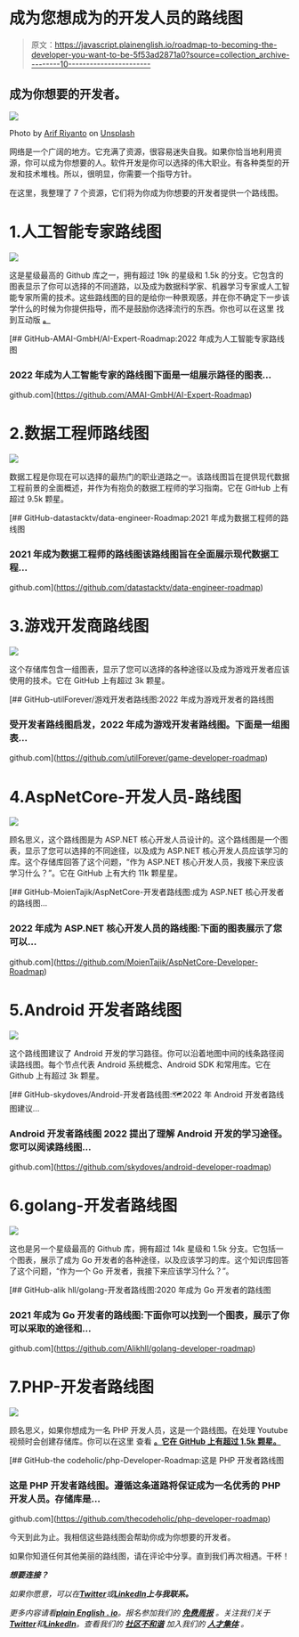 # 成为您想成为的开发人员的路线图

> 原文：<https://javascript.plainenglish.io/roadmap-to-becoming-the-developer-you-want-to-be-5f53ad2871a0?source=collection_archive---------10----------------------->

## 成为你想要的开发者。

![](img/9923c58a84c2174e3ca927d21c073d4e.png)

Photo by [Arif Riyanto](https://unsplash.com/@arifriyanto?utm_source=medium&utm_medium=referral) on [Unsplash](https://unsplash.com?utm_source=medium&utm_medium=referral)

网络是一个广阔的地方。它充满了资源，很容易迷失自我。如果你恰当地利用资源，你可以成为你想要的人。软件开发是你可以选择的伟大职业。有各种类型的开发和技术堆栈。所以，很明显，你需要一个指导方针。

在这里，我整理了 7 个资源，它们将为你成为你想要的开发者提供一个路线图。

# 1.人工智能专家路线图

![](img/42b2d5174853387ca2bcd09ea88e2ff6.png)

这是星级最高的 Github 库之一，拥有超过 19k 的星级和 1.5k 的分支。它包含的图表显示了你可以选择的不同道路，以及成为数据科学家、机器学习专家或人工智能专家所需的技术。这些路线图的目的是给你一种景观感，并在你不确定下一步该学什么的时候为你提供指导，而不是鼓励你选择流行的东西。你也可以在这里 找到互动版 [**。**](https://i.am.ai/roadmap/)

[](https://github.com/AMAI-GmbH/AI-Expert-Roadmap) [## GitHub-AMAI-GmbH/AI-Expert-Roadmap:2022 年成为人工智能专家路线图

### 2022 年成为人工智能专家的路线图下面是一组展示路径的图表…

github.com](https://github.com/AMAI-GmbH/AI-Expert-Roadmap) 

# 2.数据工程师路线图

![](img/dbddd0b2a77b23e37fab249a4f5bd0d7.png)

数据工程是你现在可以选择的最热门的职业道路之一。该路线图旨在提供现代数据工程前景的全面概述，并作为有抱负的数据工程师的学习指南。它在 GitHub 上有超过 9.5k 颗星。

[](https://github.com/datastacktv/data-engineer-roadmap) [## GitHub-datastacktv/data-engineer-Roadmap:2021 年成为数据工程师的路线图

### 2021 年成为数据工程师的路线图该路线图旨在全面展示现代数据工程…

github.com](https://github.com/datastacktv/data-engineer-roadmap) 

# 3.游戏开发商路线图

![](img/7ab5e75137f0060d5e89ff73bc12a71c.png)

这个存储库包含一组图表，显示了您可以选择的各种途径以及成为游戏开发者应该使用的技术。它在 GitHub 上有超过 3k 颗星。

[](https://github.com/utilForever/game-developer-roadmap) [## GitHub-utilForever/游戏开发者路线图:2022 年成为游戏开发者的路线图

### 受开发者路线图启发，2022 年成为游戏开发者路线图。下面是一组图表…

github.com](https://github.com/utilForever/game-developer-roadmap) 

# 4.AspNetCore-开发人员-路线图

![](img/2a28be64a9e8cfb604bab1b26c83fe98.png)

顾名思义，这个路线图是为 ASP.NET 核心开发人员设计的。这个路线图是一个图表，显示了您可以选择的不同途径，以及成为 ASP.NET 核心开发人员应该学习的库。这个存储库回答了这个问题，“作为 ASP.NET 核心开发人员，我接下来应该学习什么？”。它在 GitHub 上有大约 11k 颗星星。

[](https://github.com/MoienTajik/AspNetCore-Developer-Roadmap) [## GitHub-MoienTajik/AspNetCore-开发者路线图:成为 ASP.NET 核心开发者的路线图…

### 2022 年成为 ASP.NET 核心开发人员的路线图:下面的图表展示了您可以…

github.com](https://github.com/MoienTajik/AspNetCore-Developer-Roadmap) 

# 5.Android 开发者路线图

![](img/ddf9e69e7d183d3a9ae97d67bbf5c053.png)

这个路线图建议了 Android 开发的学习路径。你可以沿着地图中间的线条路径阅读路线图。每个节点代表 Android 系统概念、Android SDK 和常用库。它在 Github 上有超过 3k 颗星。

[](https://github.com/skydoves/android-developer-roadmap) [## GitHub-skydoves/Android-开发者路线图:🗺2022 年 Android 开发者路线图建议…

### Android 开发者路线图 2022 提出了理解 Android 开发的学习途径。您可以阅读路线图…

github.com](https://github.com/skydoves/android-developer-roadmap) 

# 6.golang-开发者路线图

![](img/79cf62cb8b09056e1fea7e079ab56bd9.png)

这也是另一个星级最高的 Github 库，拥有超过 14k 星级和 1.5k 分支。它包括一个图表，展示了成为 Go 开发者的各种途径，以及应该学习的库。这个知识库回答了这个问题，“作为一个 Go 开发者，我接下来应该学习什么？”。

[](https://github.com/Alikhll/golang-developer-roadmap) [## GitHub-alik hll/golang-开发者路线图:2020 年成为 Go 开发者的路线图

### 2021 年成为 Go 开发者的路线图:下面你可以找到一个图表，展示了你可以采取的途径和…

github.com](https://github.com/Alikhll/golang-developer-roadmap) 

# 7.PHP-开发者路线图

![](img/147be44fabea664bbb78dda5ab37b1bb.png)

顾名思义，如果你想成为一名 PHP 开发人员，这是一个路线图。在处理 Youtube 视频时会创建存储库。你可以在这里 查看 [**。它在 GitHub 上有超过 1.5k 颗星。**](https://www.youtube.com/watch?v=r9ndOH0tyfA)

[](https://github.com/thecodeholic/php-developer-roadmap) [## GitHub-the codeholic/php-Developer-Roadmap:这是 PHP 开发者路线图

### 这是 PHP 开发者路线图。遵循这条道路将保证成为一名优秀的 PHP 开发人员。存储库是…

github.com](https://github.com/thecodeholic/php-developer-roadmap) 

今天到此为止。我相信这些路线图会帮助你成为你想要的开发者。

如果你知道任何其他美丽的路线图，请在评论中分享。直到我们再次相遇。干杯！

***想要连接？***

*如果你愿意，可以在*[***Twitter***](https://twitter.com/FarhanT99598254)**或*[***LinkedIn***](https://www.linkedin.com/in/farhan-tanvir-b08520151/)***上与我联系。****

**更多内容请看*[***plain English . io***](https://plainenglish.io/)*。报名参加我们的* [***免费周报***](http://newsletter.plainenglish.io/) *。关注我们关于*[***Twitter***](https://twitter.com/inPlainEngHQ)*和*[***LinkedIn***](https://www.linkedin.com/company/inplainenglish/)*。查看我们的* [***社区不和谐***](https://discord.gg/GtDtUAvyhW) *加入我们的* [***人才集体***](https://inplainenglish.pallet.com/talent/welcome) *。**